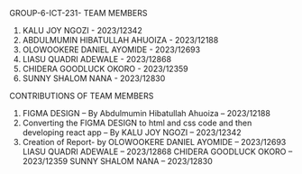  GROUP-6-ICT-231-
TEAM MEMBERS
1.	KALU JOY NGOZI - 2023/12342
2.	ABDULMUMIN HIBATULLAH AHUOIZA - 2023/12188 
3.	OLOWOOKERE DANIEL AYOMIDE - 2023/12693
4.	LIASU QUADRI ADEWALE - 2023/12868
5.	 CHIDERA GOODLUCK OKORO - 2023/12359
6.	 SUNNY SHALOM NANA - 2023/12830



CONTRIBUTIONS OF TEAM MEMBERS 
1.	FIGMA DESIGN – By Abdulmumin Hibatullah Ahuoiza – 2023/12188
2.	Converting the FIGMA DESIGN to html and css code and then developing react app – By KALU JOY NGOZI – 2023/12342
3.	Creation of Report- by 
OLOWOOKERE DANIEL AYOMIDE – 2023/12693
LIASU QUADRI ADEWALE – 2023/12868 
CHIDERA GOODLUCK OKORO – 2023/12359
 SUNNY SHALOM NANA – 2023/12830
